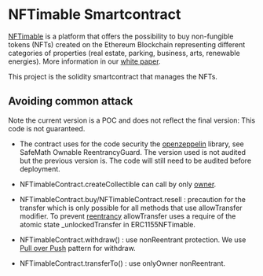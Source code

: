 # NFTimable Smartcontract

[NFTimable](https://www.nftimable.com) is a platform that offers the possibility to buy non-fungible tokens (NFTs) created on the Ethereum Blockchain representing different categories of properties (real estate, parking, business, arts, renewable energies). More information in our [white paper](https://github.com/thierryTrolle/nftimable-smart-contract/blob/master/white_paper_v1.pdf).

This project is the solidity smartcontract that manages the NFTs.

## Avoiding common attack

 Note the current version is a POC and does not reflect the final version: This code is not guaranteed.

* The contract uses for the code security the [openzeppelin](https://github.com/OpenZeppelin) library, see SafeMath Ownable ReentrancyGuard. The version used is not audited but the previous version is. The code will still need to be audited before deployment.

* NFTimableContract.createCollectible can call by only [owner](https://github.com/fravoll/solidity-patterns/blob/master/docs/access_restriction.md).

* NFTimableContract.buy/NFTimableContract.resell : precaution for the transfer which is only possible for all methods that use allowTransfer modifier. To prevent [reentrancy](https://medium.com/@gus_tavo_guim/reentrancy-attack-on-smart-contracts-how-to-identify-the-exploitable-and-an-example-of-an-attack-4470a2d8dfe4) allowTransfer uses a require of the atomic state _unlockedTransfer in ERC1155NFTimable.


* NFTimableContract.withdraw() : use nonReentrant protection. We use [Pull over Push](https://github.com/fravoll/solidity-patterns/blob/master/docs/pull_over_push.md) pattern for withdraw.

* NFTimableContract.transferTo() : use onlyOwner nonReentrant.

